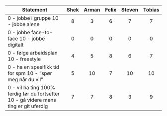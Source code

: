 | Statement | Shek | Arman | Felix | Steven | Tobias
| --- | :---: | :---: | :---: | :---: | :---: |
| 0 - jobbe i gruppe 10 - jobbe alene | 8 | 3 | 6 | 7 | 7 |
| 0 - jobbe face-to-face 10 - jobbe digitalt | 0 | 0 | 0 | 0 | 0 | 0 |
| 0 - følge arbeidsplan 10 - freestyle | 4 | 5 | 8 | 6 | 7 |
| 0 - ha en spesifikk tid for spm 10 - “spør meg når du vil” | 5 | 10 | 7 | 10 | 10 |
| 0 - vil ha ting 100% ferdig før du fortsetter 10 - gå videre mens ting er git uferdig | 7 | 7 | 8 | 3 | 9 |
